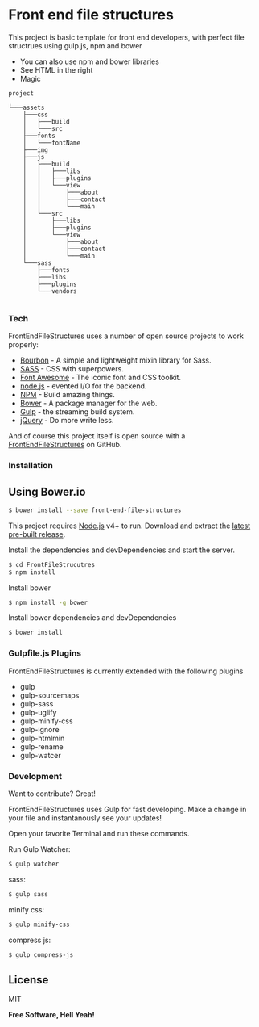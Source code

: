# Front end file structures

This project is basic template for front end developers, with perfect file structrues using gulp.js, npm and bower

  - You can also use npm and bower libraries 
  - See HTML in the right
  - Magic

```
project

└───assets
    ├───css
    │   ├───build
    │   └───src
    ├───fonts
    │   └───fontName
    ├───img
    ├───js
    │   ├───build
    │   │   ├───libs
    │   │   ├───plugins
    │   │   └───view
    │   │       ├───about
    │   │       ├───contact
    │   │       └───main
    │   └───src
    │       ├───libs
    │       ├───plugins
    │       └───view
    │           ├───about
    │           ├───contact
    │           └───main
    └───sass
        ├───fonts
        ├───libs
        ├───plugins
        └───vendors
             
```


### Tech

FrontEndFileStructures uses a number of open source projects to work properly:

* [Bourbon](https://www.google.com) - A simple and lightweight mixin library for Sass.
* [SASS](http://sass-lang.com/) - CSS with superpowers.
* [Font Awesome](http://fontawesome.io/) - The iconic font and CSS toolkit.
* [node.js](https://nodejs.org/en/) - evented I/O for the backend.
* [NPM](https://www.npmjs.com/) - Build amazing things.
* [Bower](https://bower.io/) - A package manager for the web.
* [Gulp](http://gulpjs.com/) - the streaming build system.
* [jQuery](https://jquery.com/) - Do more write less.

And of course this project itself is open source with a [FrontEndFileStructures](https://github.com/valeri879/FrontFileStrucutres)
 on GitHub.

### Installation

## Using Bower.io
```sh
$ bower install --save front-end-file-structures
```

This project requires [Node.js](https://nodejs.org/) v4+ to run.
Download and extract the [latest pre-built release](https://github.com/valeri879/FrontFileStrucutres/archive/master.zip).

Install the dependencies and devDependencies and start the server.

```sh
$ cd FrontFileStrucutres
$ npm install
```

Install bower

```sh
$ npm install -g bower
```
Install bower dependencies and devDependencies
```sh
$ bower install
```
### Gulpfile.js Plugins

FrontEndFileStructures is currently extended with the following plugins

* gulp
* gulp-sourcemaps
* gulp-sass
* gulp-uglify
* gulp-minify-css
* gulp-ignore
* gulp-htmlmin
* gulp-rename
* gulp-watcer

### Development

Want to contribute? Great!

FrontEndFileStructures uses Gulp for fast developing.
Make a change in your file and instantanously see your updates!

Open your favorite Terminal and run these commands.

Run Gulp Watcher:
```sh
$ gulp watcher
```

sass:
```sh
$ gulp sass
```

minify css:
```sh
$ gulp minify-css
```

compress js:
```sh
$ gulp compress-js
```


License
----

MIT


**Free Software, Hell Yeah!**
